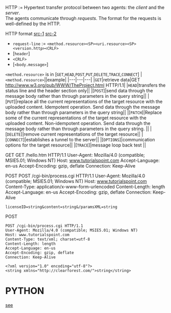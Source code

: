HTTP := Hypertext transfer protocol between two agents: the *client* and the *server*.   
The agents communicate through *requests*. The format for the requests is well-defined by the HTTP.

HTTP format [src-1](https://www.w3.org/Protocols/rfc2616/rfc2616-sec5.html) [src-2](https://www.tutorialspoint.com/http/http_requests.htm)
+ ``request-line`` := ``<method.resource><SP><uri.resource><SP><version.http><CRLF>``
+ [`header`]
+ ``<CRLF>``
+ [`<body.message>`]

``<method.resource>`` is in [`GET`,`HEAD`,`POST`,`PUT`,`DELETE`,`TRACE`,`CONNECT`]
|``<method.resource>``||example|
|---|---|---|
|`GET`|retrieve data|GET http://www.w3.org/pub/WWW/TheProject.html HTTP/1.1|
|`HEAD`|transfers the status line and the header section only||
|[`POST`]|send data through the message body rather than through parameters in the query string||
|[`PUT`]|replace all the current representations of the target resource with the uploaded content. Idempotent operation. Send data through the message body rather than through parameters in the query string||
|[`PATCH`]|Replace some of the current representations of the target resource with the uploaded content. Non-idempotent operation. Send data through the message body rather than through parameters in the query string. ||
|[`DELETE`]|remove current representations of the target resource||
|[`CONNECT`]|establishes a tunnel to the server||
|[`OPTIONS`]|communication options for the target resource||
|[`TRACE`]|message loop back test ||

GET
    GET /hello.htm HTTP/1.1
    User-Agent: Mozilla/4.0 (compatible; MSIE5.01; Windows NT)
    Host: www.tutorialspoint.com
    Accept-Language: en-us
    Accept-Encoding: gzip, deflate
    Connection: Keep-Alive

POST
    POST /cgi-bin/process.cgi HTTP/1.1
    User-Agent: Mozilla/4.0 (compatible; MSIE5.01; Windows NT)
    Host: www.tutorialspoint.com
    Content-Type: application/x-www-form-urlencoded
    Content-Length: length
    Accept-Language: en-us
    Accept-Encoding: gzip, deflate
    Connection: Keep-Alive

    licenseID=string&content=string&/paramsXML=string

POST

    POST /cgi-bin/process.cgi HTTP/1.1
    User-Agent: Mozilla/4.0 (compatible; MSIE5.01; Windows NT)
    Host: www.tutorialspoint.com
    Content-Type: text/xml; charset=utf-8
    Content-Length: length
    Accept-Language: en-us
    Accept-Encoding: gzip, deflate
    Connection: Keep-Alive

    <?xml version="1.0" encoding="utf-8"?>
    <string xmlns="http://clearforest.com/">string</string>

# PYTHON
[see](https://2.python-requests.org/en/v1.0.0/api/)